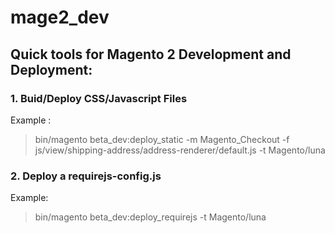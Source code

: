 # mage2_dev
## Quick tools for Magento 2 Development and Deployment:
### 1. Buid/Deploy CSS/Javascript Files
Example : 
> bin/magento beta_dev:deploy_static -m Magento_Checkout -f js/view/shipping-address/address-renderer/default.js -t Magento/luna

### 2. Deploy a requirejs-config.js 
Example:
> bin/magento  beta_dev:deploy_requirejs -t Magento/luna

